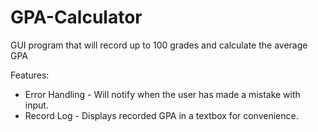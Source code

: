 # GPA-Calculator
GUI program that will record up to 100 grades and calculate the average GPA

Features:
  - Error Handling - Will notify when the user has made a mistake with input.
  - Record Log - Displays recorded GPA in a textbox for convenience.
